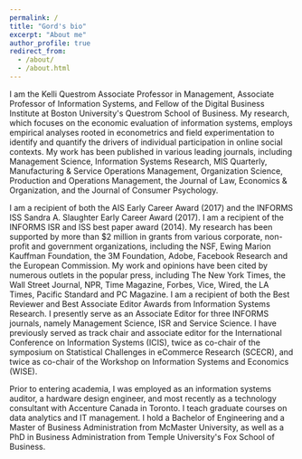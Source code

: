 ```yaml
---
permalink: /
title: "Gord's bio"
excerpt: "About me"
author_profile: true
redirect_from: 
  - /about/
  - /about.html
---
```


I am the Kelli Questrom Associate Professor in Management, Associate Professor of Information Systems, and Fellow of the Digital Business Institute at Boston University's Questrom School of Business. My research, which focuses on the economic evaluation of information systems, employs empirical analyses rooted in econometrics and field experimentation to identify and quantify the drivers of individual participation in online social contexts. My work has been published in various leading journals, including Management Science, Information Systems Research, MIS Quarterly, Manufacturing & Service Operations Management, Organization Science, Production and Operations Management, the Journal of Law, Economics & Organization, and the Journal of Consumer Psychology.

I am a recipient of both the AIS Early Career Award (2017) and the INFORMS ISS Sandra A. Slaughter Early Career Award (2017). I am a recipient of the INFORMS ISR and ISS best paper award (2014). My research has been supported by more than $2 million in grants from various corporate, non-profit and government organizations, including the NSF, Ewing Marion Kauffman Foundation, the 3M Foundation, Adobe, Facebook Research and the European Commission. My work and opinions have been cited by numerous outlets in the popular press, including The New York Times, the Wall Street Journal, NPR, Time Magazine, Forbes, Vice, Wired, the LA Times, Pacific Standard and PC Magazine. I am a recipient of both the Best Reviewer and Best Associate Editor Awards from Information Systems Research. I presently serve as an Associate Editor for three INFORMS journals, namely Management Science, ISR and Service Science. I have previously served as track chair and associate editor for the International Conference on Information Systems (ICIS), twice as co-chair of the symposium on Statistical Challenges in eCommerce Research (SCECR), and twice as co-chair of the Workshop on Information Systems and Economics (WISE). 

Prior to entering academia, I was employed as an information systems auditor, a hardware design engineer, and most recently as a technology consultant with Accenture Canada in Toronto. I teach graduate courses on data analytics and IT management. I hold a Bachelor of Engineering and a Master of Business Administration from McMaster University, as well as a PhD in Business Administration from Temple University's Fox School of Business.